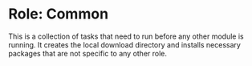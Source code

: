 # Role: Common

This is a collection of tasks that need to run before any other module is running. It creates the local download directory and installs necessary packages that are not specific to any other role.